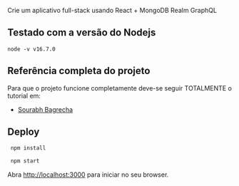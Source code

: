 Crie um aplicativo full-stack usando React + MongoDB Realm GraphQL

## Testado com a versão do Nodejs
    node -v v16.7.0

## Referência completa do projeto
Para que o projeto funcione completamente deve-se seguir TOTALMENTE o tutorial em:
* [Sourabh Bagrecha](https://medium.com/@sourabhbagrecha/build-a-full-stack-web-app-without-creating-a-server-f7b855b3a88d)

## Deploy 
```bash
 npm install
```
```bash
 npm start
```

Abra [http://localhost:3000](http://localhost:3000) para iniciar no seu browser.
